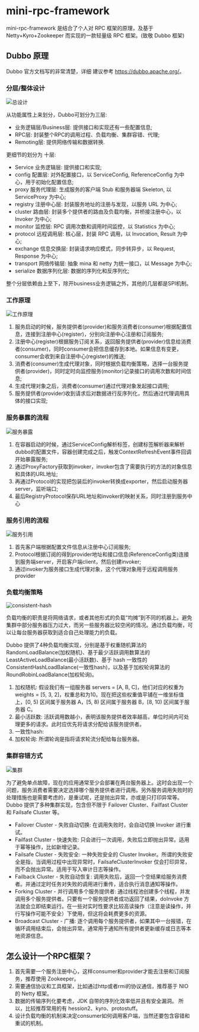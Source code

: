 # mini-rpc-framework

mini-rpc-framework 是结合了个人对 RPC 框架的原理，及基于 Netty+Kyro+Zookeeper 而实现的一款轻量级 RPC 框架。(致敬 Dubbo 框架)

## Dubbo 原理

Dubbo 官方文档写的非常清楚，详细 建议参考 <https://dubbo.apache.org/>。

### 分层/整体设计

![总设计](img/dubbo-framework.jpg)

从功能属性上来划分，Dubbo可划分为三层:

* 业务逻辑层/Business层: 提供接口和实现还有一些配置信息;
* RPC层: 封装整个RPC的调用过程、负载均衡、集群容错、代理;
* Remoting层: 提供网络传输和数据转换.

更细节的划分为 十层: 

* Service 业务逻辑层: 提供接口和实现;
* config 配置层: 对外配置接口，以 ServiceConfig, ReferenceConfig 为中心，用于初始化配置信息;
* proxy 服务代理层: 生成服务的客户端 Stub 和服务器端 Skeleton, 以 ServiceProxy 为中心;
* registry 注册中心层: 封装服务地址的注册与发现，以服务 URL 为中心;
* cluster 路由层: 封装多个提供者的路由及负载均衡，并桥接注册中心，以 Invoker 为中心;
* monitor 监控层: RPC 调用次数和调用时间监控，以 Statistics 为中心;
* protocol 远程调用层: 核心层，封装 RPC 调用，以 Invocation, Result 为中心;
* exchange 信息交换层: 封装请求响应模式，同步转异步，以 Request, Response 为中心;
* transport 网络传输层: 抽象 mina 和 netty 为统一接口，以 Message 为中心;
* serialize 数据序列化层: 数据的序列化和反序列化;

整个分层依赖由上至下，除开business业务逻辑之外，其他的几层都是SPI机制。

### 工作原理

![工作原理](img/dubbo-relation.jpg)

1. 服务启动的时候，服务提供者(provider)和服务消费者(consumer)根据配置信息，连接到注册中心(register)，分别向注册中心注册和订阅服务;
2. 注册中心(register)根据服务订阅关系，返回服务提供者(provider)信息给消费者(consumer)，同时consumer会把信息缓存到本地。如果信息有变更，consumer会收到来自注册中心(register)的推送;
3. 消费者(consumer)生成代理对象，同时根据负载均衡策略，选择一台服务提供者(provider)，同时定时向监控服务(monitor)记录接口的调用次数和时间信息;
4. 生成代理对象之后，消费者(consumer)通过代理对象发起接口调用;
5. 服务提供者(provider)收到请求后对数据进行反序列化，然后通过代理调用具体的接口实现;

### 服务暴露的流程

![服务暴露](img/dubbo_rpc_export.jpg)

1. 在容器启动的时候，通过ServiceConfig解析标签，创建标签解析器来解析dubbo的配置文件，容器创建完成之后，触发ContextRefreshEvent事件回调开始暴露服务;
2. 通过ProxyFactory获取到invoker，invoker包含了需要执行的方法的对象信息和具体的URL地址;
3. 再通过Protocol的实现把包装后的invoker转换成exporter，然后启动服务器server，监听端口;
4. 最后RegistryProtocol保存URL地址和invoker的映射关系，同时注册到服务中心

### 服务引用的流程

![服务引用](img/dubbo_rpc_refer.jpg)

1. 首先客户端根据配置文件信息从注册中心订阅服务;
2. Protocol根据订阅的得到provider地址和接口信息(ReferenceConfig类)连接到服务端server，开启客户端client，然后创建invoker;
3. 通过invoker为服务接口生成代理对象，这个代理对象用于远程调用服务provider

### 负载均衡策略

![consistent-hash](img/consistent-hash.jpg)

负载均衡的职责是将网络请求，或者其他形式的负载“均摊”到不同的机器上。避免集群中部分服务器压力过大，而另一些服务器比较空闲的情况。通过负载均衡，可以让每台服务器获取到适合自己处理能力的负载。

Dubbo 提供了4种负载均衡实现，分别是基于权重随机算法的 RandomLoadBalance(加权随机)、基于最少活跃调用数算法的 LeastActiveLoadBalance(最小活跃数)、基于 hash 一致性的 ConsistentHashLoadBalance(一致性hash)，以及基于加权轮询算法的 RoundRobinLoadBalance(加权轮询)。

1. 加权随机: 假设我们有一组服务器 servers = [A, B, C]，他们对应的权重为 weights = [5, 3, 2]，权重总和为10。现在把这些权重值平铺在一维坐标值上，[0, 5) 区间属于服务器 A，[5, 8) 区间属于服务器 B，[8, 10) 区间属于服务器 C。
2. 最小活跃数: 活跃调用数越小，表明该服务提供者效率越高，单位时间内可处理更多的请求。此时应优先将请求分配给该服务提供者。
3. 一致性hash: 
4. 加权轮询: 所谓轮询是指将请求轮流分配给每台服务器。

### 集群容错方式

![集群](img/cluster.jpg)

为了避免单点故障，现在的应用通常至少会部署在两台服务器上。这时会出现一个问题，服务消费者需要决定选择哪个服务提供者进行调用。另外服务调用失败时的处理措施也是需要考虑的，是重试呢，还是抛出异常，亦或是只打印异常等。Dubbo 提供了多种集群实现，包含但不限于 Failover Cluster、Failfast Cluster 和 Failsafe Cluster 等。

* Failover Cluster - 失败自动切换: 在调用失败时，会自动切换 Invoker 进行重试。
* Failfast Cluster - 快速失败: 只会进行一次调用，失败后立即抛出异常。适用于幂等操作，比如新增记录。
* Failsafe Cluster - 失败安全: 一种失败安全的 Cluster Invoker。所谓的失败安全是指，当调用过程中出现异常时，FailsafeClusterInvoker 仅会打印异常，而不会抛出异常。适用于写入审计日志等操作。
* Failback Cluster - 失败自动恢复: 调用失败后，返回一个空结果给服务消费者。并通过定时任务对失败的调用进行重传，适合执行消息通知等操作。
* Forking Cluster - 并行调用多个服务提供者: 通过线程池创建多个线程，并发调用多个服务提供者。只要有一个服务提供者成功返回了结果，doInvoke 方法就会立即结束运行。在一些对实时性要求比较高读操作（注意是读操作，并行写操作可能不安全）下使用，但这将会耗费更多的资源。
* Broadcast Cluster - 广播: 逐个调用每个服务提供者，如果其中一台报错，在循环调用结束后，会抛出异常。通常用于通知所有提供者更新缓存或日志等本地资源信息。

## 怎么设计一个RPC框架？

1. 首先需要一个服务注册中心，这样consumer和provider才能去注册和订阅服务，推荐使用 Zookeeper。
2. 需要通信协议和工具框架，比如通过http或者rmi的协议通信，推荐基于 NIO 的 Netty 框架。
3. 数据的传输序列化要考虑，JDK 自带的序列化效率低并且有安全漏洞。 所以，比较推荐常用的有 hession2、kyro、protostuff。
4. 设计负载均衡的机制来决定consumer如何调用客户端，当然还要包含容错和重试的机制。